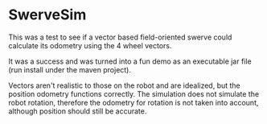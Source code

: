 # SwerveSim

This was a test to see if a vector based field-oriented swerve could calculate its odometry using the 4 wheel vectors.

It was a success and was turned into a fun demo as an executable jar file (run install under the maven project).

Vectors aren't realistic to those on the robot and are idealized, but the position odometry functions correctly. The simulation does not simulate the robot rotation, therefore the odometry for rotation is not taken into account, although position should still be accurate.
